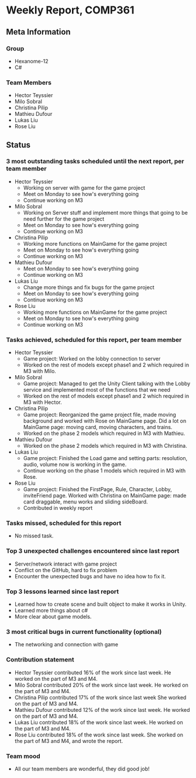 # Weekly Report, COMP361

## Meta Information

### Group

 * Hexanome-12
 * C#

### Team Members
 * Hector Teyssier
 * Milo Sobral
 * Christina Pilip
 * Mathieu Dufour
 * Lukas Liu
 * Rose Liu

## Status

### 3 most outstanding tasks scheduled until the next report, per team member

* Hector Teyssier
  * Working on server with game for the game project
  * Meet on Monday to see how's everything going
  * Continue working on M3
* Milo Sobral
  * Working on Server stuff and implement more things that going to be need further for the game project
  * Meet on Monday to see how's everything going
  * Continue working on M3
* Christina Pilip
  * Working more functions on MainGame for the game project
  * Meet on Monday to see how's everything going
  * Continue working on M3
* Mathieu Dufour
  * Meet on Monday to see how's everything going
  * Continue working on M3
* Lukas Liu
  * Change more things and fix bugs for the game project
  * Meet on Monday to see how's everything going
  * Continue working on M3
* Rose Liu
  * Working more functions on MainGame for the game project
  * Meet on Monday to see how's everything going
  * Continue working on M3

### Tasks achieved, scheduled for this report, per team member

* Hector Teyssier
  * Game project: Worked on the lobby connection to server
  * Worked on the rest of models except phase1 and 2 which required in M3 with Milo.
* Milo Sobral
  * Game project: Managed to get the Unity Client talking with the Lobby service and implemented most of the functions that we need
  * Worked on the rest of models except phase1 and 2 which required in M3 with Hector.
* Christina Pilip
  * Game project: Reorganized the game project file, made moving background and worked with Rose on MainGame page. Did a lot on MainGame page: moving card, moving characters, and trains.
  * Worked on the phase 2 models which required in M3 with Mathieu.
* Mathieu Dufour
  * Worked on the phase 2 models which required in M3 with Christina.
* Lukas Liu
  * Game project: Finished the Load game and setting parts: resolution, audio, volume now is working in the game.
  * Continue working on the phase 1 models which required in M3 with Rose.
* Rose Liu
  * Game project: Finished the FirstPage, Rule, Character, Lobby, inviteFriend page. Worked with Christina on MainGame page: made card draggable, menu works and sliding sideBoard.
  * Contributed in weekly report

### Tasks missed, scheduled for this report
 * No missed task.

### Top 3 unexpected challenges encountered since last report
 * Server/network interact with game project
 * Conflict on the GitHub, hard to fix problem
 * Encounter the unexpected bugs and have no idea how to fix it.

### Top 3 lessons learned since last report
 * Learned how to create scene and built object to make it works in Unity.
 * Learned more things about c#
 * More clear about game models.

### 3 most critical bugs in current functionality (optional)

 * The networking and connection with game

### Contribution statement

 * Hector Teyssier contributed 16% of the work since last week. He worked on the part of M3 and M4.
 * Milo Sobral contributed 20% of the work since last week. He worked on the part of M3 and M4.
 * Christina Pilip contributed 17% of the work since last week She worked on the part of M3 and M4.
 * Mathieu Dufour contributed 12% of the work since last week. He worked on the part of M3 and M4.
 * Lukas Liu contributed 18% of the work since last week. He worked on the part of M3 and M4.
 * Rose Liu contributed 18% of the work since last week. She worked on the part of M3 and M4, and wrote the report.

### Team mood

 * All our team members are wonderful, they did good job!
